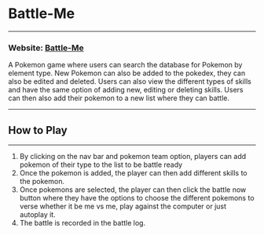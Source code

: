 # Battle-Me

----

### Website: [Battle-Me](https://battle-me.herokuapp.com)

A Pokemon game where users can search the database for Pokemon by element type.
New Pokemon can also be added to the pokedex, they can also be edited and deleted. Users can also view the different types of skills and have the same option of adding new, editing or deleting skills.
Users can then also add their pokemon to a new list where they can battle.

----

## How to Play

----
1. By clicking on the nav bar and pokemon team option, players can add pokemon of their type to the list to be battle ready
2. Once the pokemon is added, the player can then add different skills to the pokemon.
3. Once pokemons are selected, the player can then click the battle now button where they have the options to choose the different pokemons to verse whether it be me vs me, play against the computer or just autoplay it.
4. The battle is recorded in the battle log.
